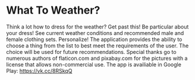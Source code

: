 # What To Weather?
Think a lot how to dress for the weather? Get past this!   Be particular about your dress!  See current weather conditions and recommended male and female clothing sets.   Personalize!  The application provides the ability to choose a thing from the list to best meet the requirements of the user. The choice will be used for future recommendations.   Special thanks go to numerous authors of flaticon.com and pixabay.com for the pictures with a license that allows non-commercial use. The app is availiable in Google Play: https://vk.cc/8RSkqQ
